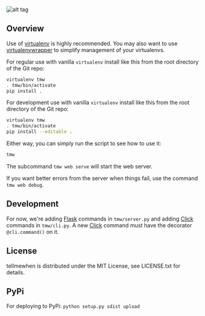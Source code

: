 ![alt tag](https://raw.githubusercontent.com/cpenner461/tellmewhen/gh-pages/img/readme-logo.png)

## Overview
Use of [virtualenv]() is highly recommended.  You may also want to use
[virtualenvwrapper]() to simplify management of your virtualenvs.  

For regular use with vanilla `virtualenv` install like this from the root
directory of the Git repo:
```bash
virtualenv tmw
. tmw/bin/activate
pip install .
```

For development use with vanilla `virtualenv` install like this from the root
directory of the Git repo:

```bash
virtualenv tmw
. tmw/bin/activate
pip install --editable .
```

Either way, you can simply run the script to see how to use it:

```bash
tmw
```

The subcommand ``tmw web serve`` will start the web server.

If you want better errors from the server when things fail, use the command ``tmw web debug``.


## Development

For now, we're adding [Flask]() commands in ``tmw/server.py`` and adding [Click]()
commands in ``tmw/cli.py``. A new [Click]() command must have the decorator
``@cli.command()`` on it.

## License
tellmewhen is distributed under the MIT License, see LICENSE.txt for details.

[Click]: http://click.pocoo.org/4/
[Flask]: http://flask.pocoo.org/docs/0.10/
[virtualenv]: https://pypi.python.org/pypi/virtualenv
[virtualenvwrapper]: http://virtualenvwrapper.readthedocs.org

## PyPi

For deploying to PyPi: ``python setup.py sdist upload``
